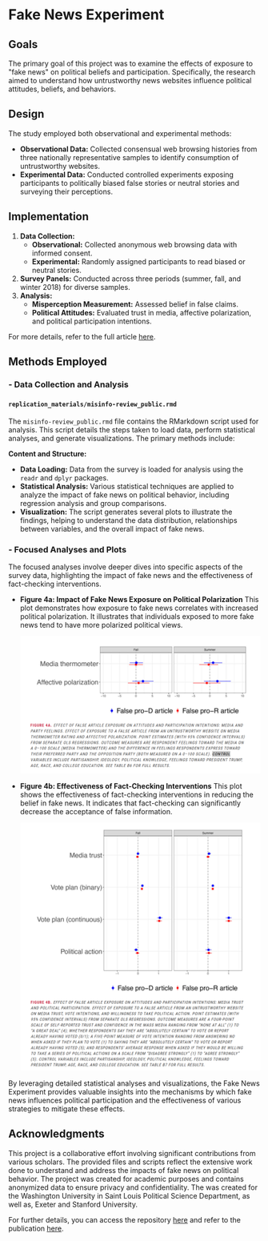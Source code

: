 # Fake News Experiment

## Goals
The primary goal of this project was to examine the effects of exposure to "fake news" on political beliefs and participation. Specifically, the research aimed to understand how untrustworthy news websites influence political attitudes, beliefs, and behaviors.

## Design
The study employed both observational and experimental methods:
- **Observational Data:** Collected consensual web browsing histories from three nationally representative samples to identify consumption of untrustworthy websites.
- **Experimental Data:** Conducted controlled experiments exposing participants to politically biased false stories or neutral stories and surveying their perceptions.

## Implementation
1. **Data Collection:** 
   - **Observational:** Collected anonymous web browsing data with informed consent.
   - **Experimental:** Randomly assigned participants to read biased or neutral stories.
2. **Survey Panels:** Conducted across three periods (summer, fall, and winter 2018) for diverse samples.
3. **Analysis:** 
   - **Misperception Measurement:** Assessed belief in false claims.
   - **Political Attitudes:** Evaluated trust in media, affective polarization, and political participation intentions.

For more details, refer to the full article [here](https://misinforeview.hks.harvard.edu/article/fake-news-limited-effects-on-political-participation/).

## Methods Employed

### - Data Collection and Analysis

#### `replication_materials/misinfo-review_public.rmd`
The `misinfo-review_public.rmd` file contains the RMarkdown script used for analysis. This script details the steps taken to load data, perform statistical analyses, and generate visualizations. The primary methods include:

**Content and Structure:**
- **Data Loading:** Data from the survey is loaded for analysis using the `readr` and `dplyr` packages.
- **Statistical Analysis:** Various statistical techniques are applied to analyze the impact of fake news on political behavior, including regression analysis and group comparisons. 
- **Visualization:** The script generates several plots to illustrate the findings, helping to understand the data distribution, relationships between variables, and the overall impact of fake news.

### - Focused Analyses and Plots

The focused analyses involve deeper dives into specific aspects of the survey data, highlighting the impact of fake news and the effectiveness of fact-checking interventions.

- **Figure 4a: Impact of Fake News Exposure on Political Polarization**
  This plot demonstrates how exposure to fake news correlates with increased political polarization. It illustrates that individuals exposed to more fake news tend to have more polarized political views.

  ![Impact of Fake News Exposure](https://github.com/domlockett/fake_news_experiment/blob/main/images/fn_impact_polarization.png)
  
- **Figure 4b: Effectiveness of Fact-Checking Interventions**
  This plot shows the effectiveness of fact-checking interventions in reducing the belief in fake news. It indicates that fact-checking can significantly decrease the acceptance of false information.

  ![Effectiveness of Fact-Checking](https://github.com/domlockett/fake_news_experiment/blob/main/images/fn_impact_exposure.png)
  

By leveraging detailed statistical analyses and visualizations, the Fake News Experiment provides valuable insights into the mechanisms by which fake news influences political participation and the effectiveness of various strategies to mitigate these effects.

## Acknowledgments

This project is a collaborative effort involving significant contributions from various scholars. The provided files and scripts reflect the extensive work done to understand and address the impacts of fake news on political behavior. The project was created for academic purposes and contains anonymized data to ensure privacy and confidentiality. The was created for the Washington University in Saint Louis Political Science Department, as well as, Exeter and Stanford University.

For further details, you can access the repository [here](https://github.com/domlockett/fake_news_experiment) and refer to the publication [here](https://misinforeview.hks.harvard.edu/article/fake-news-limited-effects-on-political-participation/).


